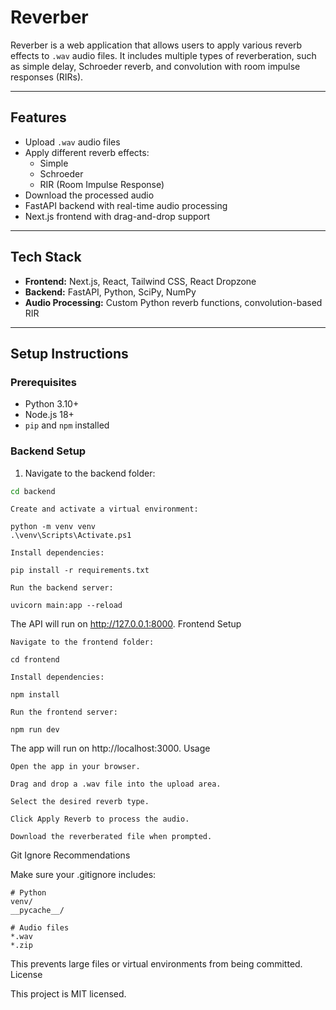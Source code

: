 # Reverber

Reverber is a web application that allows users to apply various reverb effects to `.wav` audio files. It includes multiple types of reverberation, such as simple delay, Schroeder reverb, and convolution with room impulse responses (RIRs).

---

## Features

- Upload `.wav` audio files
- Apply different reverb effects:
  - Simple
  - Schroeder
  - RIR (Room Impulse Response)
- Download the processed audio
- FastAPI backend with real-time audio processing
- Next.js frontend with drag-and-drop support

---

## Tech Stack

- **Frontend:** Next.js, React, Tailwind CSS, React Dropzone
- **Backend:** FastAPI, Python, SciPy, NumPy
- **Audio Processing:** Custom Python reverb functions, convolution-based RIR

---

## Setup Instructions

### Prerequisites

- Python 3.10+
- Node.js 18+
- `pip` and `npm` installed

### Backend Setup

1. Navigate to the backend folder:

```bash
cd backend
```
    Create and activate a virtual environment:
```
python -m venv venv
.\venv\Scripts\Activate.ps1
```
    Install dependencies:
```
pip install -r requirements.txt
```
    Run the backend server:
```
uvicorn main:app --reload
```
The API will run on http://127.0.0.1:8000.
Frontend Setup

    Navigate to the frontend folder:
```
cd frontend
```
    Install dependencies:
```
npm install
```
    Run the frontend server:
```
npm run dev
```
The app will run on http://localhost:3000.
Usage

    Open the app in your browser.

    Drag and drop a .wav file into the upload area.

    Select the desired reverb type.

    Click Apply Reverb to process the audio.

    Download the reverberated file when prompted.

Git Ignore Recommendations

Make sure your .gitignore includes:
```
# Python
venv/
__pycache__/

# Audio files
*.wav
*.zip
```
This prevents large files or virtual environments from being committed.
License

This project is MIT licensed.
